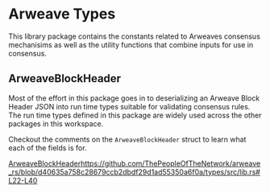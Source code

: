 # Arweave Types
This library package contains the constants related to Arweaves consensus mechanisims as well as the utility functions that combine inputs for use in consensus.

## ArweaveBlockHeader

Most of the effort in this package goes in to deserializing an Arweave Block Header JSON into run time types suitable for validating consensus rules. The run time types defined in this package are widely used across the other packages in this workspace.

Checkout the comments on the `ArweaveBlockHeader` struct to learn what each of the fields is for.

[ArweaveBlockHeader](https://github.com/ThePeopleOfTheNetwork/arweave_rs/blob/d40635a758c28679ccb2dbdf29d1ad55350a6f0a/types/src/lib.rs#L22-L40)https://github.com/ThePeopleOfTheNetwork/arweave_rs/blob/d40635a758c28679ccb2dbdf29d1ad55350a6f0a/types/src/lib.rs#L22-L40
